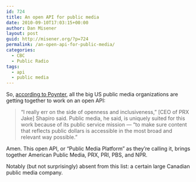 ```yaml
---
id: 724
title: An open API for public media
date: 2010-09-10T17:03:15+00:00
author: Dan Misener
layout: post
guid: http://misener.org/?p=724
permalink: /an-open-api-for-public-media/
categories:
  - CBC
  - Public Radio
tags:
  - api
  - public media
---
```

So, [according to Poynter](http://www.poynter.org/column.asp?id=31&aid=190361), all the big US public media organizations are getting together to work on an open API:

> &#8220;I really err on the side of openness and inclusiveness,&#8221; [CEO of PRX Jake] Shapiro said. Public media, he said, is uniquely suited for this work because of its public service mission &#8212; &#8220;to make sure content that reflects public dollars is accessible in the most broad and relevant way possible.&#8221;

Amen. This open API, or &#8220;Public Media Platform&#8221; as they&#8217;re calling it, brings together American Public Media, PRX, PRI, PBS, and NPR.

Notably (but not surprisingly) absent from this list: a certain large Canadian public media company.